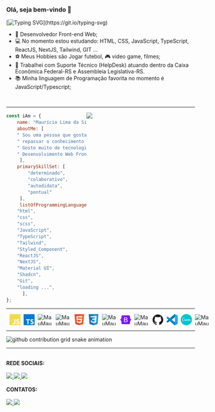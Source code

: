 ### Olá, seja bem-vindo 👋

[![Typing SVG](https://readme-typing-svg.herokuapp.com?font=Verdana&size=30&color=ede247&background=27272700&multiline=true&height=60&lines=Nunca+pare+de+aprender!)](https://git.io/typing-svg)

- 📌 Desenvolvedor Front-end Web;
- 💻 No momento estou estudando: HTML, CSS, JavaScript, TypeScript, ReactJS, NextJS, Tailwind, GIT ...
- ⚽ Meus Hobbies são Jogar futebol, 🎮 video game, filmes;
- 💼 Trabalhei com Suporte Técnico (HelpDesk) atuando dentro da Caixa Econômica Federal-RS e Assembleia Legislativa-RS.
- 📚 Minha linguagem de Programação favorita no momento é JavaScript/Typescript;
<br>
<hr>
<img align="right" width="290" src="https://raw.githubusercontent.com/Adam-pw/Adam-pw/main/animation_500_kxa883sd.gif" />

```js
const iAm = {
    name: "Maurício Lima da Silva",
    aboutMe: [
	" Sou uma pessoa que gosta de aprender e ensinar",
	" repassar o conhecimento adquirido.",
	" Gosto muito de tecnologias, filmes, futebol e games.",
	" Desenvolvimento Web Front-end.",
     ],
    primarySkillSet: [
    	"determinado",
    	"colaborativo",
    	"autodidata",
    	"pontual"
     ],
     listOfProgrammingLanguages: [
	"html",
	"css",
	"scss",
	"JavaScript",
	"TypeScript",
	"Tailwind",
	"Styled_Component",
	"ReactJS",
	"NextJS",
	"Material UI",
	"Shadcn",
	"Git",
	"loading ...",
      ],
};
```

<hr>

<div style="display: flex; gap: 8px"><br>
 
  <img align="center" alt="MauMau-Js" height="30" width="40" src="https://raw.githubusercontent.com/devicons/devicon/master/icons/javascript/javascript-plain.svg">
     
  <img align="center" alt="MauMau-TS" height="30" width="40" src="https://raw.githubusercontent.com/devicons/devicon/master/icons/typescript/typescript-original.svg">

  <img align="center" alt="MauMau-React" height="30" width="40" src="https://cdn.jsdelivr.net/gh/devicons/devicon@latest/icons/react/react-original.svg">

  <img align="center" alt="MauMau-Next" height="30" width="40" src="https://cdn.jsdelivr.net/gh/devicons/devicon@latest/icons/nextjs/nextjs-original.svg">

  <img align="center" alt="MauMau-HTML" height="30" width="40" src="https://raw.githubusercontent.com/devicons/devicon/master/icons/html5/html5-original.svg">
  
  <img align="center" alt="MauMau-CSS" height="30" width="40" src="https://raw.githubusercontent.com/devicons/devicon/master/icons/css3/css3-original.svg">

  <img align="center" alt="MauMau-SCSS" height="30" width="40" src="https://cdn.jsdelivr.net/gh/devicons/devicon@latest/icons/sass/sass-original.svg">
   
   <img align="center" alt="MauMau-Boot" height="30" width="40" src="https://raw.githubusercontent.com/devicons/devicon/master/icons/bootstrap/bootstrap-original.svg">

   <img align="center" alt="MauMau-Tailwind" height="30" width="40" src="https://cdn.jsdelivr.net/gh/devicons/devicon@latest/icons/tailwindcss/tailwindcss-original.svg">
   
   <img align="center" alt="MauMau-GitHub" height="30" width="40" src="https://raw.githubusercontent.com/devicons/devicon/master/icons/github/github-original.svg">
   
   <img align="center" alt="MauMau-VsCode" height="30" width="40" src="https://raw.githubusercontent.com/devicons/devicon/master/icons/vscode/vscode-original.svg">

   <img align="center" alt="MauMau-Canva" height="30" width="40" src="https://raw.githubusercontent.com/devicons/devicon/master/icons/canva/canva-original.svg">

   <img align="center" alt="MauMau-Git" height="30" width="40" src="https://cdn.jsdelivr.net/gh/devicons/devicon@latest/icons/git/git-original.svg">
   
</div>
<hr>
 
  <picture>
    <source media="(prefers-color-scheme: dark)" srcset="https://raw.githubusercontent.com/mauriciolima2701/mauriciolima2701/output/github-contribution-grid-snake-dark.svg">
    <source media="(prefers-color-scheme: light)" srcset="https://raw.githubusercontent.com/mauriciolima2701/mauriciolima2701/output/github-contribution-grid-snake.svg">
    <img alt="github contribution grid snake animation" src="https://raw.githubusercontent.com/mauriciolima2701/mauriciolima2701/output/github-contribution-grid-snake.svg">
</picture>
  
<hr>
<br>
 <b>REDE SOCIAIS: </b>
<br>
<br>
<a href="https://www.facebook.com/maumau.lima" target="_blank">
  <img src="https://img.shields.io/badge/Facebook-1877F2?style=for-the-badge&logo=facebook&logoColor=white" /> 
</a>
<a href="https://www.instagram.com/mauriciolimas_" target="_blank">
  <img src="https://img.shields.io/badge/Instagram-E4405F?style=for-the-badge&logo=instagram&logoColor=white" />  </a>
<a href="https://www.linkedin.com/in/mauriciolimas/" target="_blank">
  <img src="https://img.shields.io/badge/LinkedIn-0077B5?style=for-the-badge&logo=linkedin&logoColor=white" />
</a>
</br>
<br>
 <b> CONTATOS: </b>
<br>
<br>
<a href="https://api.whatsapp.com/send/?phone=5551992383038" target="_blank">
  <img src="https://img.shields.io/badge/WhatsApp-25D366?style=for-the-badge&logo=whatsapp&logoColor=white" />  
</a>
 <a href = "mailto:mauricio2701@gmail.com"><img src="https://img.shields.io/badge/-Gmail-%23333?style=for-the-badge&logo=gmail&logoColor=white" target="_blank">
</a>
<br/>
